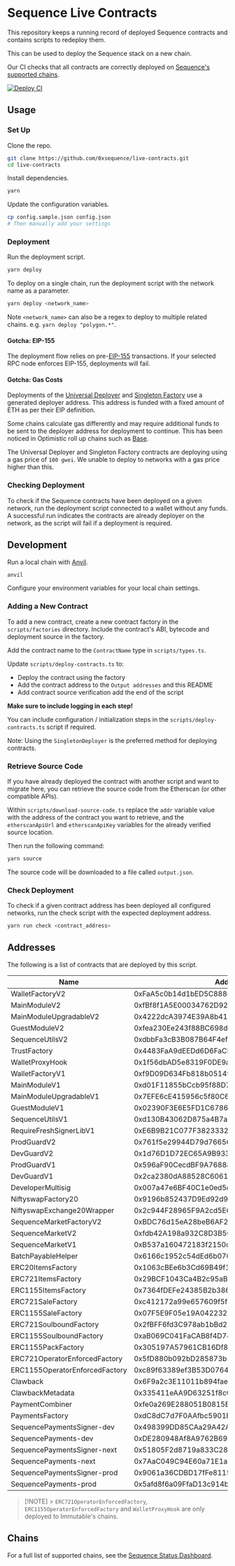 # Sequence Live Contracts

This repository keeps a running record of deployed Sequence contracts and contains scripts to redeploy them.

This can be used to deploy the Sequence stack on a new chain.

Our CI checks that all contracts are correctly deployed on [Sequence's supported chains](https://status.sequence.info).

[![Deploy CI](https://github.com/0xsequence/live-contracts/actions/workflows/deploy.yml/badge.svg)](https://github.com/0xsequence/live-contracts/actions/workflows/deploy.yml)

## Usage

### Set Up

Clone the repo.

```sh
git clone https://github.com/0xsequence/live-contracts.git
cd live-contracts
```

Install dependencies.

```sh
yarn
```

Update the configuration variables.

```sh
cp config.sample.json config.json
# Then manually add your settings
```

### Deployment

Run the deployment script.

```sh
yarn deploy
```

To deploy on a single chain, run the deployment script with the network name as a parameter.

```sh
yarn deploy <network_name>
```

Note `<network_name>` can also be a regex to deploy to multiple related chains. e.g. `yarn deploy "polygon.*"`.

#### Gotcha: EIP-155

The deployment flow relies on pre-[EIP-155](https://eips.ethereum.org/EIPS/eip-155) transactions.
If your selected RPC node enforces EIP-155, deployments will fail.

#### Gotcha: Gas Costs

Deployments of the [Universal Deployer](https://gist.github.com/Agusx1211/de05dabf918d448d315aa018e2572031) and [Singleton Factory](https://eips.ethereum.org/EIPS/eip-2470) use a generated deployer address.
This address is funded with a fixed amount of ETH as per their EIP definition.

Some chains calculate gas differently and may require additional funds to be sent to the deployer address for deployment to continue.
This has been noticed in Optimistic roll up chains such as [Base](https://base.org).

The Universal Deployer and Singleton Factory contracts are deploying using a gas price of `100 gwei`. We unable to deploy to networks with a gas price higher than this.

### Checking Deployment

To check if the Sequence contracts have been deployed on a given network, run the deployment script connected to a wallet without any funds.
A successful run indicates the contracts are already deployer on the network, as the script will fail if a deployment is required.

## Development

Run a local chain with [Anvil](https://github.com/foundry-rs/foundry/tree/master/crates/anvil).

```sh
anvil
```

Configure your environment variables for your local chain settings.

### Adding a New Contract

To add a new contract, create a new contract factory in the `scripts/factories` directory.
Include the contract's ABI, bytecode and deployment source in the factory.

Add the contract name to the `ContractName` type in `scripts/types.ts`.

Update `scripts/deploy-contracts.ts` to:

- Deploy the contract using the factory
- Add the contract address to the `Output addresses` and this README
- Add contract source verification add the end of the script

**Make sure to include logging in each step!**

You can include configuration / initialization steps in the `scripts/deploy-contracts.ts` script if required.

Note: Using the `SingletonDeployer` is the preferred method for deploying contracts.

### Retrieve Source Code

If you have already deployed the contract with another script and want to migrate here, you can retrieve the source code from the Etherscan (or other compatible APIs).

Within `scripts/download-source-code.ts` replace the `addr` variable value with the address of the contract you want to retrieve, and the `etherscanApiUrl` and `etherscanApiKey` variables for the already verified source location.

Then run the following command:

```sh
yarn source
```

The source code will be downloaded to a file called `output.json`.

### Check Deployment

To check if a given contract address has been deployed all configured networks, run the check script with the expected deployment address.

```sh
yarn run check <contract_address>
```

## Addresses

The following is a list of contracts that are deployed by this script.

| Name                           | Address                                    |
| ------------------------------ | ------------------------------------------ |
| WalletFactoryV2                | 0xFaA5c0b14d1bED5C888Ca655B9a8A5911F78eF4A |
| MainModuleV2                   | 0xfBf8f1A5E00034762D928f46d438B947f5d4065d |
| MainModuleUpgradableV2         | 0x4222dcA3974E39A8b41c411FeDDE9b09Ae14b911 |
| GuestModuleV2                  | 0xfea230Ee243f88BC698dD8f1aE93F8301B6cdfaE |
| SequenceUtilsV2                | 0xdbbFa3cB3B087B64F4ef5E3D20Dda2488AA244e6 |
| TrustFactory                   | 0x4483FaA9dEEDd6D6FaCFee9c686f1E394A1280f9 |
| WalletProxyHook                | 0x1f56dbAD5e8319F0DE9a323E24A31b5077dEB1a4 |
| WalletFactoryV1                | 0xf9D09D634Fb818b05149329C1dcCFAeA53639d96 |
| MainModuleV1                   | 0xd01F11855bCcb95f88D7A48492F66410d4637313 |
| MainModuleUpgradableV1         | 0x7EFE6cE415956c5f80C6530cC6cc81b4808F6118 |
| GuestModuleV1                  | 0x02390F3E6E5FD1C6786CB78FD3027C117a9955A7 |
| SequenceUtilsV1                | 0xd130B43062D875a4B7aF3f8fc036Bc6e9D3E1B3E |
| RequireFreshSignerLibV1        | 0xE6B9B21C077F382333220a072e4c44280b873907 |
| ProdGuardV2                    | 0x761f5e29944D79d76656323F106CF2efBF5F09e9 |
| DevGuardV2                     | 0x1d76D1D72EC65A9B933745bd0a87cAA0FAc75Af0 |
| ProdGuardV1                    | 0x596aF90CecdBF9A768886E771178fd5561dD27Ab |
| DevGuardV1                     | 0x2ca2380dA88528C6061ACb70aD5222fe455F25DF |
| DeveloperMultisig              | 0x007a47e6BF40C1e0ed5c01aE42fDC75879140bc4 |
| NiftyswapFactory20             | 0x9196b852437D9Ed92d95715dCbdA4533ffC479E0 |
| NiftyswapExchange20Wrapper     | 0x2c944F28965F9A2cd5E69bA7e7520CbbD928258a |
| SequenceMarketFactoryV2        | 0xBDC76d15eA28beB6AF2Cc69b4EFBb4Aa4FB77689 |
| SequenceMarketV2               | 0xfdb42A198a932C8D3B506Ffa5e855bC4b348a712 |
| SequenceMarketV1               | 0xB537a160472183f2150d42EB1c3DD6684A55f74c |
| BatchPayableHelper             | 0x6166c1952c54dEd6b070B4616797E61b6c48A117 |
| ERC20ItemsFactory              | 0x1063cBEe6b3Cd69B49f1B922A0D402f484b39855 |
| ERC721ItemsFactory             | 0x29BCF1043Ca4B2c95aB28082143587896D39D22D |
| ERC1155ItemsFactory            | 0x7364fDEFe24385B2b3869504383c94cF083AcbD6 |
| ERC721SaleFactory              | 0xc412172a99e657609f5f7D4b9Bea37684B8eEE4E |
| ERC1155SaleFactory             | 0x07F5E9F05e19A042232591B15b2f3Ab2E033FB80 |
| ERC721SoulboundFactory         | 0x2fBFF6fd3C978ab1bBd21b878262c5289a14b6c1 |
| ERC1155SoulboundFactory        | 0xaB069C041FaCAB8f4D747D91EEda5705b5caAB76 |
| ERC1155PackFactory             | 0x305197A57961CB16Df8D7F829Baf6aaF4bfD0d48 |
| ERC721OperatorEnforcedFactory  | 0x5fD880b092bD285873b16335a454D11c062a4689 |
| ERC1155OperatorEnforcedFactory | 0xc89f63389ef3B53D07649D52D47F9E4afcAbb1fB |
| Clawback                       | 0x6F9a2c3E11011b894fae691d5338748f8048467d |
| ClawbackMetadata               | 0x335411eAA9D63251f8c0867600Be4d0C190a3b1f |
| PaymentCombiner                | 0xfe0a269E288051B0815E05Fe192FC888118CB8a2 |
| PaymentsFactory                | 0xdC8dC7d7F0AAfbc5901DA779Ed5aab779F3E7c14 |
| SequencePaymentsSigner-dev     | 0x498399DD85CAa29A42Af499f82b271f1629ba0D7 |
| SequencePayments-dev           | 0xDE280948Af8A9762B6984995C8c3c7F5AEB921Bf |
| SequencePaymentsSigner-next    | 0x51805F2d8719a833C28EAc68aE881B2Eb70c0330 |
| SequencePayments-next          | 0x7AaC049C94E60a71E1aeDA4E1390F6812685eA4f |
| SequencePaymentsSigner-prod    | 0x9061a36CDBD17fFe8115aD34c85F94b624f0Dc0F |
| SequencePayments-prod          | 0x5afd8f6a09FfaD13c914b5977aF48b244279BFc7 |

> [!NOTE] > `ERC721OperatorEnforcedFactory`, `ERC1155OperatorEnforcedFactory` and `WalletProxyHook` are only deployed to Immutable's chains.

## Chains

For a full list of supported chains, see the [Sequence Status Dashboard](https://status.sequence.info/).
